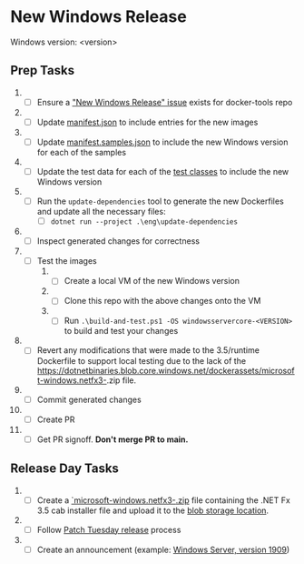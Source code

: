# New Windows Release

Windows version: &lt;version&gt;

## Prep Tasks

1. - [ ] Ensure a ["New Windows Release" issue](https://github.com/dotnet/docker-tools/blob/.github/ISSUE_TEMPLATE/releases/new-windows-release.md) exists for docker-tools repo
1. - [ ] Update [manifest.json](https://github.com/microsoft/dotnet-framework-docker/blob/main/manifest.json) to include entries for the new images
1. - [ ] Update [manifest.samples.json](https://github.com/microsoft/dotnet-framework-docker/blob/main/manifest.samples.json) to include the new Windows version for each of the samples
1. - [ ] Update the test data for each of the [test classes](https://github.com/microsoft/dotnet-framework-docker/tree/main/tests/Microsoft.DotNet.Framework.Docker.Tests) to include the new Windows version
1. - [ ] Run the `update-dependencies` tool to generate the new Dockerfiles and update all the necessary files:
      - [ ] `dotnet run --project .\eng\update-dependencies`
1. - [ ] Inspect generated changes for correctness
1. - [ ] Test the images
      1. - [ ] Create a local VM of the new Windows version
      1. - [ ] Clone this repo with the above changes onto the VM
      1. - [ ] Run `.\build-and-test.ps1 -OS windowsservercore-<VERSION>` to build and test your changes
1. - [ ] Revert any modifications that were made to the 3.5/runtime Dockerfile to support local testing due to the lack of the https://dotnetbinaries.blob.core.windows.net/dockerassets/microsoft-windows.netfx3-<VERSION>.zip file.
1. - [ ] Commit generated changes
1. - [ ] Create PR
1. - [ ] Get PR signoff. **Don't merge PR to main.**

## Release Day Tasks

1. - [ ] Create a [`microsoft-windows.netfx3-<VERSION>.zip](https://github.com/microsoft/dotnet-framework-docker/blob/1c3dd6638c6b827b81ffb13386b924f6dcdee533/3.5/runtime/windowsservercore-1909/Dockerfile#L11) file containing the .NET Fx 3.5 cab installer file and upload it to the [blob storage location](https://dotnetbinaries.blob.core.windows.net/dockerassets).
1. - [ ] Follow [Patch Tuesday release](patch-tuesday-release.md) process
1. - [ ] Create an announcement (example: [Windows Server, version 1909](https://github.com/microsoft/dotnet-framework-docker/issues/448))
